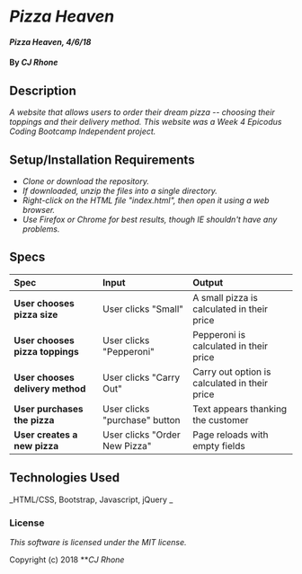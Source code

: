 # _Pizza Heaven_

#### _Pizza Heaven, 4/6/18_

#### By _**CJ Rhone**_

## Description

_A website that allows users to order their dream pizza -- choosing their toppings
and their delivery method. This website was a Week 4 Epicodus Coding Bootcamp
Independent project._

## Setup/Installation Requirements

* _Clone or download the repository._
* _If downloaded, unzip the files into a single directory._
* _Right-click on the HTML file "index.html", then open it using a web browser._
* _Use Firefox or Chrome for best results, though IE shouldn't have any problems._


## Specs
| Spec | Input | Output |
| :-------------     | :------------- | :------------- |
| **User chooses pizza size** | User clicks "Small" | A small pizza is calculated in their price|
| **User chooses pizza toppings** | User clicks "Pepperoni" | Pepperoni is calculated in their price |
| **User chooses delivery method**| User clicks "Carry Out" | Carry out option is calculated in their price |
| **User purchases the pizza**| User clicks "purchase" button | Text appears thanking the customer |
| **User creates a new pizza** | User clicks "Order New Pizza" | Page reloads with empty fields|


## Technologies Used

_HTML/CSS, Bootstrap, Javascript, jQuery _

### License

*This software is licensed under the MIT license.*

Copyright (c) 2018 **_CJ Rhone_
